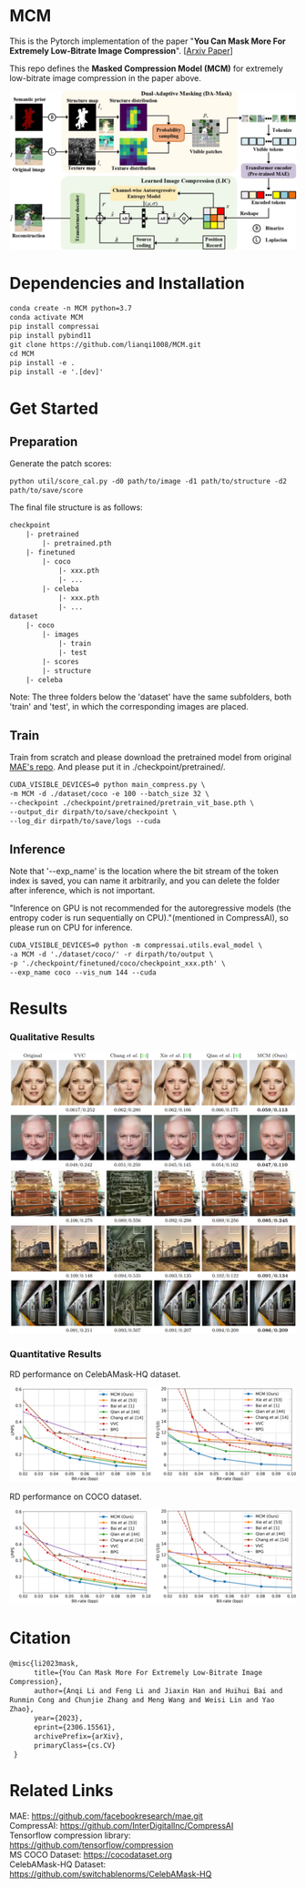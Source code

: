 # MCM

This is the Pytorch implementation of the paper "**You Can Mask More For Extremely Low-Bitrate Image Compression**". 
[[Arxiv Paper](https://arxiv.org/abs/2306.15561)]

This repo defines the **Masked Compression Model
(MCM)** for extremely low-bitrate image compression in the paper above.

![Framework](./assets/framework.jpg)

# Dependencies and Installation
```
conda create -n MCM python=3.7
conda activate MCM
pip install compressai
pip install pybind11
git clone https://github.com/lianqi1008/MCM.git
cd MCM
pip install -e .
pip install -e '.[dev]'
```
# Get Started
## Preparation
Generate the patch scores:
```
python util/score_cal.py -d0 path/to/image -d1 path/to/structure -d2 path/to/save/score
```
The final file structure is as follows:
```
checkpoint
    |- pretrained
        |- pretrained.pth
    |- finetuned
        |- coco
            |- xxx.pth
            |- ...
        |- celeba
            |- xxx.pth
            |- ...
dataset
    |- coco
        |- images
            |- train
            |- test
        |- scores
        |- structure
    |- celeba
```
Note: The three folders below the 'dataset' have the same subfolders, both 'train' and 'test', in which the corresponding images are placed.
## Train
<!-- Train from scratch and please download the pretrained model from original [MAE's repo](https://github.com/facebookresearch/mae) or download the model we copied(
[[Baidu cloud](https://arxiv.org/abs/2306.15561)]). And please put it in ./checkpoint/pretrained/. -->
Train from scratch and please download the pretrained model from original [MAE's repo](https://github.com/facebookresearch/mae). And please put it in ./checkpoint/pretrained/.
```
CUDA_VISIBLE_DEVICES=0 python main_compress.py \
-m MCM -d ./dataset/coco -e 100 --batch_size 32 \
--checkpoint ./checkpoint/pretrained/pretrain_vit_base.pth \
--output_dir dirpath/to/save/checkpoint \
--log_dir dirpath/to/save/logs --cuda
```
## Inference
<!-- If you want to load our finetuned models, please download from [[Baidu cloud](https://pan.baidu.com/s/1g0WL5OxNP8rh4fvnYSOiKg?pwd=pbd9)] and put in ./checkpoint/finetuned/. -->

Note that '--exp_name' is the location where the bit stream of the token index is saved, you can name it arbitrarily, and you can delete the folder after inference, which is not important.

"Inference on GPU is not recommended for the autoregressive models (the entropy coder is run sequentially on CPU)."(mentioned in CompressAI), so please run on CPU for inference.
```
CUDA_VISIBLE_DEVICES=0 python -m compressai.utils.eval_model \
-a MCM -d './dataset/coco/' -r dirpath/to/output \
-p './checkpoint/finetuned/coco/checkpoint_xxx.pth' \
--exp_name coco --vis_num 144 --cuda
```
<!-- ## Dataset
We evaluate the perforamce of the method on [MS COCO 2014](https://cocodataset.org) and [CelebAMask-HQ](https://github.com/switchablenorms/CelebAMask-HQ). Both the images and annotations are needed. For more details, please check out the experimental setup of our paper. -->


# Results
### Qualitative Results

![qualitative](./assets/qualitative_celebA.png)
![qualitative](./assets/qualitative_coco.png)


### Quantitative Results
RD performance on CelebAMask-HQ dataset.

![qualitative](./assets/quantitative_celebA.png)

RD performance on COCO dataset.

![qualitative](./assets/quantitative_celebA.png)


# Citation
```
@misc{li2023mask,
      title={You Can Mask More For Extremely Low-Bitrate Image Compression},
      author={Anqi Li and Feng Li and Jiaxin Han and Huihui Bai and Runmin Cong and Chunjie Zhang and Meng Wang and Weisi Lin and Yao Zhao},
      year={2023},
      eprint={2306.15561},
      archivePrefix={arXiv},
      primaryClass={cs.CV}
 }  
```
# Related Links
MAE: https://github.com/facebookresearch/mae.git  
CompressAI: https://github.com/InterDigitalInc/CompressAI  
Tensorflow compression library: https://github.com/tensorflow/compression  
MS COCO Dataset: https://cocodataset.org  
CelebAMask-HQ Dataset: https://github.com/switchablenorms/CelebAMask-HQ  